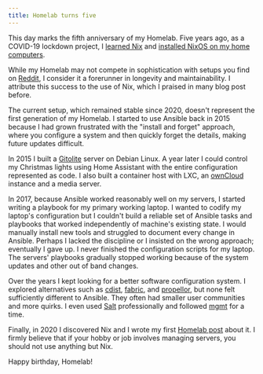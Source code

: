 ```yaml
---
title: Homelab turns five
---
```


This day marks the fifth anniversary of my Homelab.  Five years ago, as a
COVID-19 lockdown project, I [learned Nix][LearningNix2020] and [installed
NixOS on my home computers][Homelab2020].

While my Homelab may not compete in sophistication with setups you find on
[Reddit](https://www.reddit.com/r/homelab/), I consider it a forerunner in
longevity and maintainability.  I attribute this success to the use of Nix,
which I praised in many blog post before.

The current setup, which remained stable since 2020, doesn't represent the
first generation of my Homelab.  I started to use Ansible back in 2015 because
I had grown frustrated with the "install and forget" approach, where you
configure a system and then quickly forget the details, making future updates
difficult.

In 2015 I built a [Gitolite](https://gitolite.com/gitolite/) server on Debian
Linux.  A year later I could control my Christmas lights using Home Assistant
with the entire configuration represented as code.  I also built a container
host with LXC, an [ownCloud](https://owncloud.com/) instance and a media
server.

In 2017, because Ansible worked reasonably well on my servers, I started
writing a playbook for my primary working laptop.  I wanted to codify my
laptop's configuration but I couldn't build a reliable set of Ansible tasks and
playbooks that worked independently of machine's existing state.  I would
manually install new tools and struggled to document every change in Ansible.
Perhaps I lacked the discipline or I insisted on the wrong approach; eventually
I gave up.  I never finished the configuration scripts for my laptop. The
servers' playbooks gradually stopped working because of the system updates and
other out of band changes.

Over the years I kept looking for a better software configuration system.  I
explored alternatives such as
[cdist](https://www.cdi.st/manual/latest/index.html),
[fabric](https://www.fabfile.org/), and
[propellor](https://joeyh.name/blog/propellor/), but none felt sufficiently
different to Ansible. They often had smaller user communities and more quirks.
I even used [Salt](https://saltproject.io/) professionally and followed
[mgmt](https://github.com/purpleidea/mgmt) for a time.

Finally, in 2020 I discovered Nix and I wrote my first [Homelab
post][Homelab2020] about it.  I firmly believe that if your hobby or job
involves managing servers, you should not use anything but Nix.

Happy birthday, Homelab!

[LearningNix2020]: {filename}2020-04-30-Exploring-Nix.markdown
[Homelab2020]: {filename}2020-05-31-Homelab.markdown
[ContainersNix]: {filename}/2021-02-25-Container-images-Nix.markdown
[lineinfile]: https://docs.ansible.com/ansible/latest/collections/ansible/builtin/lineinfile_module.html
[37signalsInfra]: https://dev.37signals.com/leaning-imperative/
